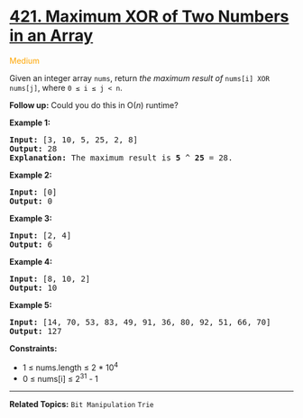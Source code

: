 # [421. Maximum XOR of Two Numbers in an Array](https://leetcode.com/problems/maximum-xor-of-two-numbers-in-an-array/)

<span style="color:orange">Medium</span>

Given an integer array `nums`, return _the maximum result of_ `nums[i] XOR nums[j]`, where `0 ≤ i ≤ j < n`.

**Follow up:** Could you do this in O(_n_) runtime?

**Example 1:**

<pre>
<b>Input:</b> [3, 10, 5, 25, 2, 8]
<b>Output:</b> 28
<b>Explanation:</b> The maximum result is <b>5</b> ^ <b>25</b> = 28.
</pre>

**Example 2:**

<pre>
<b>Input:</b> [0]
<b>Output:</b> 0
</pre>

**Example 3:**

<pre>
<b>Input:</b> [2, 4]
<b>Output:</b> 6
</pre>

**Example 4:**

<pre>
<b>Input:</b> [8, 10, 2]
<b>Output:</b> 10
</pre>

**Example 5:**

<pre>
<b>Input:</b> [14, 70, 53, 83, 49, 91, 36, 80, 92, 51, 66, 70]
<b>Output:</b> 127
</pre>

**Constraints:**

-   1 ≤ nums.length ≤ 2 \* 10<sup>4</sup>
-   0 ≤ nums[i] ≤ 2<sup>31</sup> - 1

---

**Related Topics:** `Bit Manipulation` `Trie`
